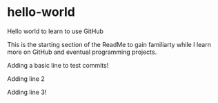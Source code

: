 # hello-world
Hello world to learn to use GitHub

This is the starting section of the ReadMe to gain familiarty while I learn more on GitHub and eventual programming projects.

Adding a basic line to test commits!

Adding line 2

Adding line 3!